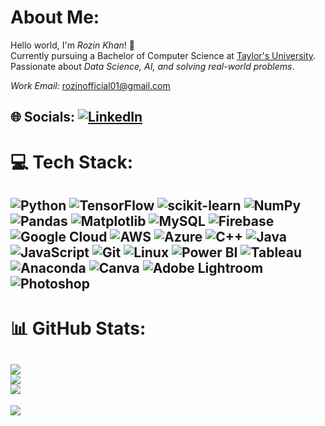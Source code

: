 # About Me:
Hello world, I'm *Rozin Khan*! 👋  
Currently pursuing a Bachelor of Computer Science at [Taylor's University](https://university.taylors.edu.my/en.html).  
Passionate about *Data Science, AI, and solving real-world problems*.  

*Work Email:* [rozinofficial01@gmail.com](mailto:rozinofficial01@gmail.com)  

🌐 Socials:  [![LinkedIn](https://img.shields.io/badge/LinkedIn-%230077B5.svg?logo=linkedin&logoColor=white)](https://www.linkedin.com/in/rozin-khan/)   
---
# 💻 Tech Stack:
![Python](https://img.shields.io/badge/python-%233776AB.svg?style=for-the-badge&logo=python&logoColor=white) ![TensorFlow](https://img.shields.io/badge/TensorFlow-%23FF6F00.svg?style=for-the-badge&logo=TensorFlow&logoColor=white) ![scikit-learn](https://img.shields.io/badge/scikit--learn-%23F7931E.svg?style=for-the-badge&logo=scikit-learn&logoColor=white) ![NumPy](https://img.shields.io/badge/numpy-%23013243.svg?style=for-the-badge&logo=numpy&logoColor=white) ![Pandas](https://img.shields.io/badge/pandas-%23150458.svg?style=for-the-badge&logo=pandas&logoColor=white) ![Matplotlib](https://img.shields.io/badge/Matplotlib-%23ffffff.svg?style=for-the-badge&logo=Matplotlib&logoColor=black) ![MySQL](https://img.shields.io/badge/mysql-4479A1.svg?style=for-the-badge&logo=mysql&logoColor=white) ![Firebase](https://img.shields.io/badge/firebase-%23039BE5.svg?style=for-the-badge&logo=firebase) ![Google Cloud](https://img.shields.io/badge/GoogleCloud-%234285F4.svg?style=for-the-badge&logo=google-cloud&logoColor=white) ![AWS](https://img.shields.io/badge/AWS-%23FF9900.svg?style=for-the-badge&logo=amazon-aws&logoColor=white) ![Azure](https://img.shields.io/badge/azure-%230072C6.svg?style=for-the-badge&logo=microsoftazure&logoColor=white) ![C++](https://img.shields.io/badge/c++-%2300599C.svg?style=for-the-badge&logo=c%2B%2B&logoColor=white) ![Java](https://img.shields.io/badge/java-%23ED8B00.svg?style=for-the-badge&logo=openjdk&logoColor=white) ![JavaScript](https://img.shields.io/badge/javascript-%23F7DF1E.svg?style=for-the-badge&logo=javascript&logoColor=black) ![Git](https://img.shields.io/badge/Git-%23F05032.svg?style=for-the-badge&logo=git&logoColor=white) ![Linux](https://img.shields.io/badge/Linux-FCC624?style=for-the-badge&logo=linux&logoColor=black) ![Power BI](https://img.shields.io/badge/Power%20BI-F2C811.svg?style=for-the-badge&logo=power-bi&logoColor=black) ![Tableau](https://img.shields.io/badge/Tableau-%23E97627.svg?style=for-the-badge&logo=Tableau&logoColor=white) ![Anaconda](https://img.shields.io/badge/Anaconda-%2344A833.svg?style=for-the-badge&logo=anaconda&logoColor=white) ![Canva](https://img.shields.io/badge/Canva-%2300C4CC.svg?style=for-the-badge&logo=Canva&logoColor=white) ![Adobe Lightroom](https://img.shields.io/badge/Adobe%20Lightroom-31A8FF.svg?style=for-the-badge&logo=Adobe%20Lightroom&logoColor=white) ![Photoshop](https://img.shields.io/badge/Adobe%20Photoshop-31A8FF.svg?style=for-the-badge&logo=Adobe%20Photoshop&logoColor=white)  
---
# 📊 GitHub Stats:
![](https://github-readme-stats.vercel.app/api?username=rozin-not-found&theme=dark&hide_border=true&include_all_commits=false&count_private=false)<br/>
![](https://github-readme-streak-stats.herokuapp.com/?user=rozin-not-found&theme=dark&hide_border=true)<br/>
![](https://github-readme-stats.vercel.app/api/top-langs/?username=rozin-not-found&theme=dark&hide_border=true&include_all_commits=false&count_private=false&layout=compact)  
---
[![](https://visitcount.itsvg.in/api?id=rozin-not-found&icon=0&color=0)](https://visitcount.itsvg.in)
